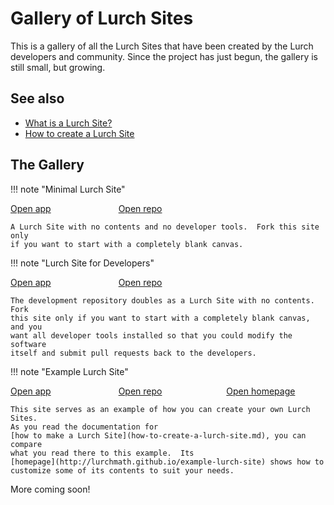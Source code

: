 
# Gallery of Lurch Sites

This is a gallery of all the Lurch Sites that have been created by the Lurch
developers and community.  Since the project has just begun, the gallery is
still small, but growing.

## See also

 * [What is a Lurch Site?](what-is-a-lurch-site.md)
 * [How to create a Lurch Site](how-to-create-a-lurch-site.md)

## The Gallery

!!! note "Minimal Lurch Site"
    <div style="column-count: 3"><div>
        [<i class="fa-solid fa-check"></i> Open app](http://lurchmath.github.io/lurchmath/minimal-lurch-site/app/)
    </div><div>
        [<i class="fa-brands fa-github"></i> Open repo](http://github.com/lurchmath/minimal-lurch-site/)
    <!--
    </div></div>
        [<i class="fa-solid fa-globe"></i> Open homepage](http://lurchmath.github.io/lurch)
    -->
    </div></div>

    A Lurch Site with no contents and no developer tools.  Fork this site only
    if you want to start with a completely blank canvas.

!!! note "Lurch Site for Developers"
    <div style="column-count: 3"><div>
        [<i class="fa-solid fa-check"></i> Open app](http://lurchmath.github.io/lurchmath/lurch/app/)
    </div><div>
        [<i class="fa-brands fa-github"></i> Open repo](http://github.com/lurchmath/lurch/)
    <!--
    </div></div>
        [<i class="fa-solid fa-globe"></i> Open homepage](http://lurchmath.github.io/lurch)
    -->
    </div></div>

    The development repository doubles as a Lurch Site with no contents.  Fork
    this site only if you want to start with a completely blank canvas, and you
    want all developer tools installed so that you could modify the software
    itself and submit pull requests back to the developers.

!!! note "Example Lurch Site"
    <div style="column-count: 3"><div>
        [<i class="fa-solid fa-check"></i> Open app](http://lurchmath.github.io/example-lurch-site/app)
    </div><div>
        [<i class="fa-brands fa-github"></i> Open repo](http://github.com/lurchmath/example-lurch-site)
    </div><div>
        [<i class="fa-solid fa-globe"></i> Open homepage](http://lurchmath.github.io/example-lurch-site)
    </div></div>

    This site serves as an example of how you can create your own Lurch Sites.
    As you read the documentation for
    [how to make a Lurch Site](how-to-create-a-lurch-site.md), you can compare
    what you read there to this example.  Its
    [homepage](http://lurchmath.github.io/example-lurch-site) shows how to
    customize some of its contents to suit your needs.

More coming soon!
